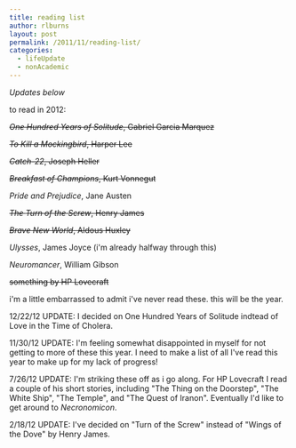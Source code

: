 ```yaml
---
title: reading list
author: rlburns
layout: post
permalink: /2011/11/reading-list/
categories:
  - lifeUpdate
  - nonAcademic
---
```


*Updates below*

to read in 2012:

<strike>*One Hundred Years of Solitude*, Gabriel Garcia Marquez </strike> 

<strike>*To Kill a Mockingbird*, Harper Lee  </strike>

<strike>*Catch-22*, Joseph Heller  </strike>

<strike>*Breakfast of Champions*, Kurt Vonnegut  </strike>

*Pride and Prejudice*, Jane Austen  

<strike>*The </strike><strike>Turn of the Screw*, Henry James  </strike>

<strike>*Brave New World*, Aldous Huxley  </strike>

*Ulysses*, James Joyce (i'm already halfway through this)  

*Neuromancer*, William Gibson  

<strike>something by HP Lovecraft</strike>

i'm a little embarrassed to admit i've never read these. this will be the year.  

12/22/12 UPDATE: I decided on One Hundred Years of Solitude indtead of Love in the Time of Cholera.  

11/30/12 UPDATE: I'm feeling somewhat disappointed in myself for not getting to more of these this year. I need to make a list of all I've read this year to make up for my lack of progress!  

7/26/12 UPDATE: I'm striking these off as i go along. For HP Lovecraft I read a couple of his short stories, including "The Thing on the Doorstep", "The White Ship", "The Temple", and "The Quest of Iranon". Eventually I'd like to get around to *Necronomicon*.  

2/18/12 UPDATE: I've decided on "Turn of the Screw" instead of "Wings of the Dove" by Henry James.